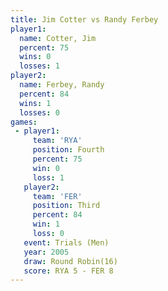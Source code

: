 ```yaml
---
title: Jim Cotter vs Randy Ferbey
player1:             
  name: Cotter, Jim  
  percent: 75        
  wins: 0            
  losses: 1          
player2:             
  name: Ferbey, Randy
  percent: 84        
  wins: 1            
  losses: 0          
games:
 - player1:          
     team: 'RYA'     
     position: Fourth
     percent: 75     
     win: 0          
     loss: 1         
   player2:         
     team: 'FER'    
     position: Third
     percent: 84    
     win: 1         
     loss: 0        
   event: Trials (Men)  
   year: 2005           
   draw: Round Robin(16)
   score: RYA 5 - FER 8 
---
```

